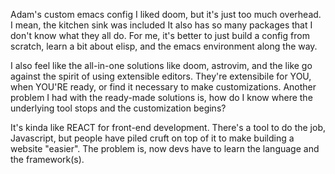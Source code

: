 Adam's custom emacs config I liked doom, but it's just too much
overhead. I mean, the kitchen sink was included It also has so many
packages that I don't know what they all do. For me, it's better to
just build a config from scratch, learn a bit about elisp, and the
emacs environment along the way.

I also feel like the all-in-one solutions like doom, astrovim, and the
like go against the spirit of using extensible editors. They're
extensibile for YOU, when YOU'RE ready, or find it necessary to make
customizations. Another problem I had with the ready-made solutions
is, how do I know where the underlying tool stops and the
customization begins?

It's kinda like REACT for front-end development. There's a tool to do
the job, Javascript, but people have piled cruft on top of it to make
building a website "easier". The problem is, now devs have to learn
the language and the framework(s).
